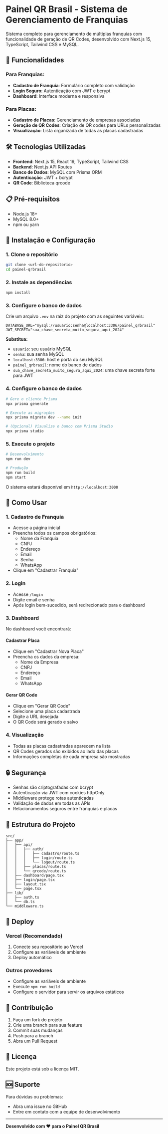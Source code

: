 # Painel QR Brasil - Sistema de Gerenciamento de Franquias

Sistema completo para gerenciamento de múltiplas franquias com funcionalidade de geração de QR Codes, desenvolvido com Next.js 15, TypeScript, Tailwind CSS e MySQL.

## 🚀 Funcionalidades

### Para Franquias:
- **Cadastro de Franquia**: Formulário completo com validação
- **Login Seguro**: Autenticação com JWT e bcrypt
- **Dashboard**: Interface moderna e responsiva

### Para Placas:
- **Cadastro de Placas**: Gerenciamento de empresas associadas
- **Geração de QR Codes**: Criação de QR codes para URLs personalizadas
- **Visualização**: Lista organizada de todas as placas cadastradas

## 🛠️ Tecnologias Utilizadas

- **Frontend**: Next.js 15, React 19, TypeScript, Tailwind CSS
- **Backend**: Next.js API Routes
- **Banco de Dados**: MySQL com Prisma ORM
- **Autenticação**: JWT + bcrypt
- **QR Code**: Biblioteca qrcode

## 📋 Pré-requisitos

- Node.js 18+ 
- MySQL 8.0+
- npm ou yarn

## 🔧 Instalação e Configuração

### 1. Clone o repositório
```bash
git clone <url-do-repositorio>
cd painel-qrbrasil
```

### 2. Instale as dependências
```bash
npm install
```

### 3. Configure o banco de dados

Crie um arquivo `.env` na raiz do projeto com as seguintes variáveis:

```env
DATABASE_URL="mysql://usuario:senha@localhost:3306/painel_qrbrasil"
JWT_SECRET="sua_chave_secreta_muito_segura_aqui_2024"
```

**Substitua:**
- `usuario`: seu usuário MySQL
- `senha`: sua senha MySQL
- `localhost:3306`: host e porta do seu MySQL
- `painel_qrbrasil`: nome do banco de dados
- `sua_chave_secreta_muito_segura_aqui_2024`: uma chave secreta forte para JWT

### 4. Configure o banco de dados

```bash
# Gere o cliente Prisma
npx prisma generate

# Execute as migrações
npx prisma migrate dev --name init

# (Opcional) Visualize o banco com Prisma Studio
npx prisma studio
```

### 5. Execute o projeto

```bash
# Desenvolvimento
npm run dev

# Produção
npm run build
npm start
```

O sistema estará disponível em `http://localhost:3000`

## 📱 Como Usar

### 1. Cadastro de Franquia
- Acesse a página inicial
- Preencha todos os campos obrigatórios:
  - Nome da Franquia
  - CNPJ
  - Endereço
  - Email
  - Senha
  - WhatsApp
- Clique em "Cadastrar Franquia"

### 2. Login
- Acesse `/login`
- Digite email e senha
- Após login bem-sucedido, será redirecionado para o dashboard

### 3. Dashboard
No dashboard você encontrará:

#### Cadastrar Placa
- Clique em "Cadastrar Nova Placa"
- Preencha os dados da empresa:
  - Nome da Empresa
  - CNPJ
  - Endereço
  - Email
  - WhatsApp

#### Gerar QR Code
- Clique em "Gerar QR Code"
- Selecione uma placa cadastrada
- Digite a URL desejada
- O QR Code será gerado e salvo

### 4. Visualização
- Todas as placas cadastradas aparecem na lista
- QR Codes gerados são exibidos ao lado das placas
- Informações completas de cada empresa são mostradas

## 🔒 Segurança

- Senhas são criptografadas com bcrypt
- Autenticação via JWT com cookies httpOnly
- Middleware protege rotas autenticadas
- Validação de dados em todas as APIs
- Relacionamentos seguros entre franquias e placas

## 📁 Estrutura do Projeto

```
src/
├── app/
│   ├── api/
│   │   ├── auth/
│   │   │   ├── cadastro/route.ts
│   │   │   ├── login/route.ts
│   │   │   └── logout/route.ts
│   │   ├── placas/route.ts
│   │   └── qrcode/route.ts
│   ├── dashboard/page.tsx
│   ├── login/page.tsx
│   ├── layout.tsx
│   └── page.tsx
├── lib/
│   ├── auth.ts
│   └── db.ts
└── middleware.ts
```

## 🚀 Deploy

### Vercel (Recomendado)
1. Conecte seu repositório ao Vercel
2. Configure as variáveis de ambiente
3. Deploy automático

### Outros provedores
- Configure as variáveis de ambiente
- Execute `npm run build`
- Configure o servidor para servir os arquivos estáticos

## 🤝 Contribuição

1. Faça um fork do projeto
2. Crie uma branch para sua feature
3. Commit suas mudanças
4. Push para a branch
5. Abra um Pull Request

## 📄 Licença

Este projeto está sob a licença MIT.

## 🆘 Suporte

Para dúvidas ou problemas:
- Abra uma issue no GitHub
- Entre em contato com a equipe de desenvolvimento

---

**Desenvolvido com ❤️ para o Painel QR Brasil**
